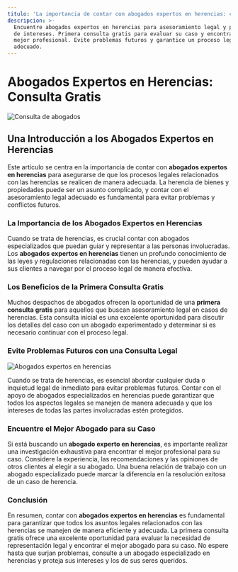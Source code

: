 ```yaml
---
titulo: 'La importancia de contar con abogados expertos en herencias: consulta gratis'
descripcion: >-
  Encuentre abogados expertos en herencias para asesoramiento legal y protección
  de intereses. Primera consulta gratis para evaluar su caso y encontrar al
  mejor profesional. Evite problemas futuros y garantice un proceso legal
  adecuado.
---
```


# Abogados Expertos en Herencias: Consulta Gratis

![Consulta de abogados](./img/abogados-expertos-en-herencias-primera-consulta-gratis-1.webp)

## Una Introducción a los Abogados Expertos en Herencias

Este artículo se centra en la importancia de contar con **abogados expertos en herencias** para asegurarse de que los procesos legales relacionados con las herencias se realicen de manera adecuada. La herencia de bienes y propiedades puede ser un asunto complicado, y contar con el asesoramiento legal adecuado es fundamental para evitar problemas y conflictos futuros.

### La Importancia de los Abogados Expertos en Herencias

Cuando se trata de herencias, es crucial contar con abogados especializados que puedan guiar y representar a las personas involucradas. Los **abogados expertos en herencias** tienen un profundo conocimiento de las leyes y regulaciones relacionadas con las herencias, y pueden ayudar a sus clientes a navegar por el proceso legal de manera efectiva.

### Los Beneficios de la Primera Consulta Gratis

Muchos despachos de abogados ofrecen la oportunidad de una **primera consulta gratis** para aquellos que buscan asesoramiento legal en casos de herencias. Esta consulta inicial es una excelente oportunidad para discutir los detalles del caso con un abogado experimentado y determinar si es necesario continuar con el proceso legal.

### Evite Problemas Futuros con una Consulta Legal

![Abogados expertos en herencias](./img/abogados-expertos-en-herencias-primera-consulta-gratis-2.webp)

Cuando se trata de herencias, es esencial abordar cualquier duda o inquietud legal de inmediato para evitar problemas futuros. Contar con el apoyo de abogados especializados en herencias puede garantizar que todos los aspectos legales se manejen de manera adecuada y que los intereses de todas las partes involucradas estén protegidos.

### Encuentre el Mejor Abogado para su Caso

Si está buscando un **abogado experto en herencias**, es importante realizar una investigación exhaustiva para encontrar el mejor profesional para su caso. Considere la experiencia, las recomendaciones y las opiniones de otros clientes al elegir a su abogado. Una buena relación de trabajo con un abogado especializado puede marcar la diferencia en la resolución exitosa de un caso de herencia.

### Conclusión

En resumen, contar con **abogados expertos en herencias** es fundamental para garantizar que todos los asuntos legales relacionados con las herencias se manejen de manera eficiente y adecuada. La primera consulta gratis ofrece una excelente oportunidad para evaluar la necesidad de representación legal y encontrar el mejor abogado para su caso. No espere hasta que surjan problemas, consulte a un abogado especializado en herencias y proteja sus intereses y los de sus seres queridos.
